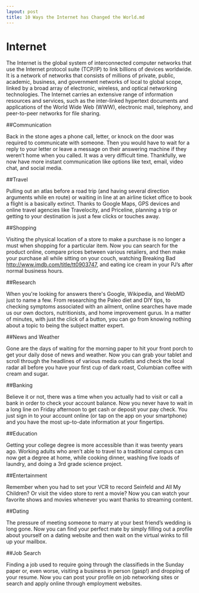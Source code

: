 ```yaml
---
layout: post
title: 10 Ways the Internet has Changed the World.md
---
```

# Internet

The Internet is the global system of interconnected computer networks that use the Internet protocol suite (TCP/IP) to link billions of devices worldwide. It is a network of networks that consists of millions of private, public, academic, business, and government networks of local to global scope, linked by a broad array of electronic, wireless, and optical networking technologies. The Internet carries an extensive range of information resources and services, such as the inter-linked hypertext documents and applications of the World Wide Web (WWW), electronic mail, telephony, and peer-to-peer networks for file sharing.

##Communication

Back in the stone ages a phone call, letter, or knock on the door was required to communicate with someone. Then you would have to wait for a reply to your letter or leave a message on their answering machine if they weren’t home when you called. It was a very difficult time. Thankfully, we now have more instant communication like options like text, email, video chat, and social media. 

##Travel

Pulling out an atlas before a road trip (and having several direction arguments while en route) or waiting in line at an airline ticket office to book a flight is a basically extinct. Thanks to Google Maps, GPS devices and online travel agencies like Travelocity, and Priceline, planning a trip or getting to your destination is just a few clicks or touches away. 

##Shopping

Visiting the physical location of a store to make a purchase is no longer a must when shopping for a particular item. Now you can search for the product online, compare prices between various retailers, and then make your purchase all while sitting on your couch, watching Breaking Bad http://www.imdb.com/title/tt0903747, and eating ice cream in your PJ’s after normal business hours. 

##Research

When you're looking for answers there's Google, Wikipedia, and WebMD just to name a few. From researching the Paleo diet and DIY tips, to checking symptoms associated with an ailment, online searches have made us our own doctors, nutritionists, and home improvement gurus. In a matter of minutes, with just the click of a button, you can go from knowing nothing about a topic to being the subject matter expert. 

##News and Weather

Gone are the days of waiting for the morning paper to hit your front porch to get your daily dose of news and weather. Now you can grab your tablet and scroll through the headlines of various media outlets and check the local radar all before you have your first cup of dark roast, Columbian coffee with cream and sugar. 

##Banking

Believe it or not, there was a time when you actually had to visit or call a bank in order to check your account balance. Now you never have to wait in a long line on Friday afternoon to get cash or deposit your pay check. You just sign in to your account online (or tap on the app on your smartphone) and you have the most up-to-date information at your fingertips.

##Education

Getting your college degree is more accessible than it was twenty years ago. Working adults who aren’t able to travel to a traditional campus can now get a degree at home, while cooking dinner, washing five loads of laundry, and doing a 3rd grade science project. 

##Entertainment

Remember when you had to set your VCR to record Seinfeld and All My Children? Or visit the video store to rent a movie? Now you can watch your favorite shows and movies whenever you want thanks to streaming content.

##Dating

The pressure of meeting someone to marry at your best friend’s wedding is long gone. Now you can find your perfect mate by simply filling out a profile about yourself on a dating website and then wait on the virtual winks to fill up your mailbox.

##Job Search

Finding a job used to require going through the classifieds in the Sunday paper or, even worse, visiting a business in person (gasp!) and dropping of your resume. Now you can post your profile on job networking sites or search and apply online through employment websites. 

